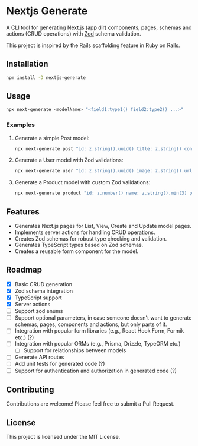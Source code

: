 # Nextjs Generate

A CLI tool for generating Next.js (app dir) components, pages, schemas and actions (CRUD operations) with [Zod](https://zod.dev/) schema validation.

<!-- Say something about how its inspired by ruby on rails scaffolding -->

This project is inspired by the Rails scaffolding feature in Ruby on Rails.

## Installation

```bash
npm install -D nextjs-generate
```

## Usage

```bash
npx next-generate <modelName> "<field1:type1() field2:type2() ...>"
```

### Examples

1. Generate a simple Post model:

   ```bash
   npx next-generate post "id: z.string().uuid() title: z.string() content:z.string() published:z.boolean()"
   ```

2. Generate a User model with Zod validations:

   ```bash
   npx next-generate user "id: z.string().uuid() image: z.string().url() name: z.string().min(2).max(50) email: z.string().email() age: z.number().min(18)"
   ```

3. Generate a Product model with custom Zod validations:
   ```bash
   npx next-generate product "id: z.number() name: z.string().min(3) price: z.number().positive() category: z.string().optional()"
   ```

## Features

- Generates Next.js pages for List, View, Create and Update model pages.
- Implements server actions for handling CRUD operations.
- Creates Zod schemas for robust type checking and validation.
- Generates TypeScript types based on Zod schemas.
- Creates a reusable form component for the model.

## Roadmap

- [x] Basic CRUD generation
- [x] Zod schema integration
- [x] TypeScript support
- [x] Server actions
- [ ] Support zod enums
- [ ] Support optional parameters, in case someone doesn't want to generate schemas, pages, components and actions, but only parts of it.
- [ ] Integration with popular form libraries (e.g., React Hook Form, Formik etc.) (?)
- [ ] Integration with popular ORMs (e.g., Prisma, Drizzle, TypeORM etc.)
  - [ ] Support for relationships between models
- [ ] Generate API routes
- [ ] Add unit tests for generated code (?)
- [ ] Support for authentication and authorization in generated code (?)

## Contributing

Contributions are welcome! Please feel free to submit a Pull Request.

## License

This project is licensed under the MIT License.
